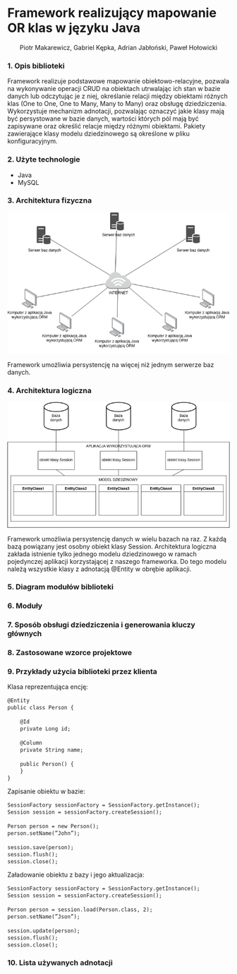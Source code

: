 <div text-align="center"><h1>Framework realizujący mapowanie OR klas w języku Java</h1></div>
<p align=center>Piotr Makarewicz, Gabriel Kępka, Adrian Jabłoński, Paweł Hołowicki</p>

### 1. Opis biblioteki
Framework realizuje podstawowe mapowanie obiektowo-relacyjne, pozwala na wykonywanie operacji CRUD na obiektach utrwalając ich stan w bazie danych lub 
odczytując je z niej, określanie relacji między obiektami różnych klas (One to One, One to Many, Many to Many) oraz obsługę dziedziczenia. 
Wykorzystuje mechanizm adnotacji, pozwalając oznaczyć jakie klasy mają być persystowane w bazie danych, wartości których pól mają być zapisywane oraz określić relacje między różnymi obiektami.
Pakiety zawierające klasy modelu dziedzinowego są określone w pliku konfiguracyjnym.

### 2. Użyte technologie  
- Java
- MySQL


### 3. Architektura fizyczna

<img src="./diagrams/architektura_fizyczna.drawio.png">

Framework umożliwia persystencję na więcej niż jednym serwerze baz danych.

### 4. Architektura logiczna

<img src="./diagrams/architektura_logiczna.drawio.png">

Framework umożliwia persystencję danych w wielu bazach na raz. Z każdą bazą powiązany jest osobny obiekt klasy Session.
Architektura logiczna zakłada istnienie tylko jednego modelu dziedzinowego w ramach pojedynczej aplikacji korzystającej z naszego frameworka.
Do tego modelu należą wszystkie klasy z adnotacją @Entity w obrębie aplikacji.

### 5. Diagram modułów biblioteki

### 6. Moduły

### 7. Sposób obsługi dziedziczenia i generowania kluczy głównych

### 8. Zastosowane wzorce projektowe

### 9. Przykłady użycia biblioteki przez klienta

Klasa reprezentująca encję:
```
@Entity
public class Person {

    @Id
    private Long id;

    @Column
    private String name;

    public Person() {
    }
}
```

Zapisanie obiektu w bazie:
```
SessionFactory sessionFactory = SessionFactory.getInstance();
Session session = sessionFactory.createSession();

Person person = new Person();
person.setName(”John”);

session.save(person);
session.flush();
session.close();
```

Załadowanie obiektu z bazy i jego aktualizacja:
```
SessionFactory sessionFactory = SessionFactory.getInstance();
Session session = sessionFactory.createSession();

Person person = session.load(Person.class, 2);
person.setName(”Json”);

session.update(person);
session.flush();
session.close();
```

### 10. Lista używanych adnotacji
